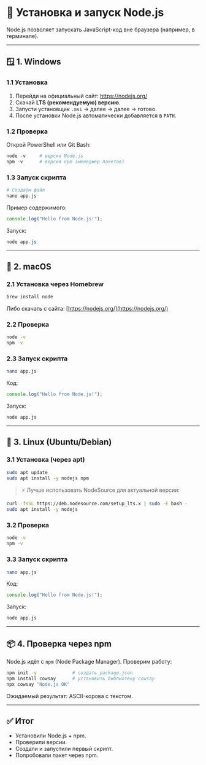 
# 🚀 Установка и запуск Node.js

Node.js позволяет запускать JavaScript-код вне браузера (например, в терминале).

---

## 🪟 1. Windows

### 1.1 Установка
1. Перейди на официальный сайт: https://nodejs.org/
2. Скачай **LTS (рекомендуемую) версию**.
3. Запусти установщик `.msi` → далее → далее → готово.
4. После установки Node.js автоматически добавляется в `PATH`.

### 1.2 Проверка
Открой PowerShell или Git Bash:
```powershell
node -v     # версия Node.js
npm -v      # версия npm (менеджер пакетов)
````

### 1.3 Запуск скрипта

```powershell
# Создаём файл
nano app.js
```

Пример содержимого:

```javascript
console.log("Hello from Node.js!");
```

Запуск:

```powershell
node app.js
```

---

## 🍏 2. macOS

### 2.1 Установка через Homebrew

```bash
brew install node
```

Либо скачать с сайта: [https://nodejs.org/](https://nodejs.org/)

### 2.2 Проверка

```bash
node -v
npm -v
```

### 2.3 Запуск скрипта

```bash
nano app.js
```

Код:

```javascript
console.log("Hello from Node.js!");
```

Запуск:

```bash
node app.js
```

---

## 🐧 3. Linux (Ubuntu/Debian)

### 3.1 Установка (через apt)

```bash
sudo apt update
sudo apt install -y nodejs npm
```

> ⚡ Лучше использовать NodeSource для актуальной версии:

```bash
curl -fsSL https://deb.nodesource.com/setup_lts.x | sudo -E bash -
sudo apt install -y nodejs
```

### 3.2 Проверка

```bash
node -v
npm -v
```

### 3.3 Запуск скрипта

```bash
nano app.js
```

Код:

```javascript
console.log("Hello from Node.js!");
```

Запуск:

```bash
node app.js
```

---

## 📦 4. Проверка через npm

Node.js идёт с `npm` (Node Package Manager). Проверим работу:

```bash
npm init -y             # создать package.json
npm install cowsay      # установить библиотеку cowsay
npx cowsay "Node.js OK"
```

Ожидаемый результат: ASCII-корова с текстом.

---

## ✅ Итог

* Установили Node.js + npm.
* Проверили версии.
* Создали и запустили первый скрипт.
* Попробовали пакет через npm.
